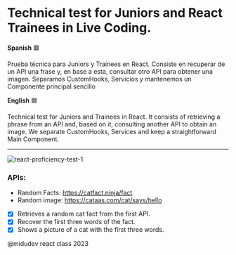 # Technical test for Juniors and React Trainees in Live Coding.

**Spanish** 🟥

Prueba técnica para Juniors y Trainees en React. Consiste en recuperar de un API una frase y, en base a esta, consultar otro API para obtener una imagen. Separamos CustomHooks, Servicios y mantenemos un Componente principal sencillo

**English** 🟦 

Technical test for Juniors and Trainees in React. It consists of retrieving a phrase from an API and, based on it, consulting another API to obtain an image. We separate CustomHooks, Services and keep a straightforward Main Component.

--- 

![react-proficiency-test-1](https://github.com/amaimus/react-proficiency-test-1/assets/35699916/4a2ea528-d87b-4309-a5da-b681b1b3b13c)

### APIs:

- Random Facts: https://catfact.ninja/fact
- Random image: https://cataas.com/cat/says/hello

- [x] Retrieves a random cat fact from the first API.
- [x] Recover the first three words of the fact.
- [x] Shows a picture of a cat with the first three words.

@midudev react class 2023
